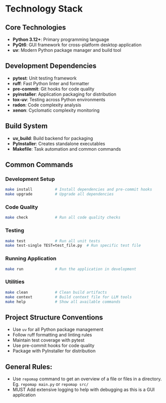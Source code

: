 # Technology Stack

## Core Technologies

- **Python 3.12+**: Primary programming language
- **PyQt6**: GUI framework for cross-platform desktop application
- **uv**: Modern Python package manager and build tool

## Development Dependencies

- **pytest**: Unit testing framework
- **ruff**: Fast Python linter and formatter
- **pre-commit**: Git hooks for code quality
- **pyinstaller**: Application packaging for distribution
- **tox-uv**: Testing across Python environments
- **radon**: Code complexity analysis
- **xenon**: Cyclomatic complexity monitoring

## Build System

- **uv_build**: Build backend for packaging
- **PyInstaller**: Creates standalone executables
- **Makefile**: Task automation and common commands

## Common Commands

### Development Setup

```bash
make install          # Install dependencies and pre-commit hooks
make upgrade          # Upgrade all dependencies
```

### Code Quality

```bash
make check            # Run all code quality checks
```

### Testing

```bash
make test             # Run all unit tests
make test-single TEST=test_file.py  # Run specific test file
```

### Running Application

```bash
make run              # Run the application in development
```

### Utilities

```bash
make clean            # Clean build artifacts
make context          # Build context file for LLM tools
make help             # Show all available commands
```

## Project Structure Conventions

- Use `uv` for all Python package management
- Follow ruff formatting and linting rules
- Maintain test coverage with pytest
- Use pre-commit hooks for code quality
- Package with PyInstaller for distribution

## General Rules:

- Use `repomap` command to get an overview of a file or files in a directory.
  Eg. `repomap main.py` or `repomap src/`
- MUST Add extensive logging to help with debugging as this is a GUI application
